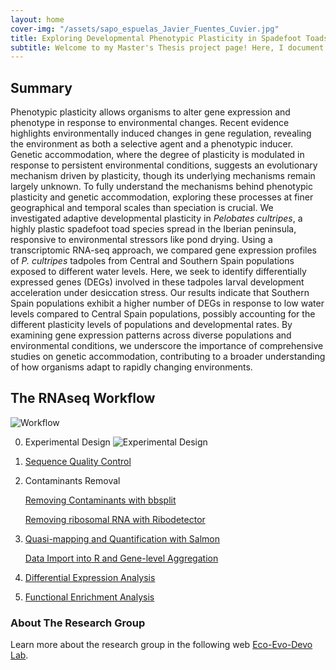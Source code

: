 ```yaml
---
layout: home
cover-img: "/assets/sapo_espuelas_Javier_Fuentes_Cuvier.jpg" 
title: Exploring Developmental Phenotypic Plasticity in Spadefoot Toads
subtitle: Welcome to my Master's Thesis project page! Here, I document my journey in exploring the developmental plasticity of Spadefoot Toads using RNA sequencing (RNAseq). This project aims to uncover the genetic underpinnings of how these amphibians adapt and evolve.
---
```


## Summary 
Phenotypic plasticity allows organisms to alter gene expression and phenotype in response to environmental changes. Recent evidence highlights environmentally induced changes in gene regulation, revealing the environment as both a selective agent and a phenotypic inducer. Genetic accommodation, where the degree of plasticity is modulated in response to persistent environmental conditions, suggests an evolutionary mechanism driven by plasticity, though its underlying mechanisms remain largely unknown. To fully understand the mechanisms behind phenotypic plasticity and genetic accommodation, exploring these processes at finer geographical and temporal scales than speciation is crucial. We investigated adaptive developmental plasticity in _Pelobates cultripes_, a highly plastic spadefoot toad species spread in the Iberian peninsula, responsive to environmental stressors like pond drying. Using a transcriptomic RNA-seq approach, we compared gene expression profiles of _P. cultripes_ tadpoles from Central and Southern Spain populations exposed to different water levels. Here, we seek to identify differentially expressed genes (DEGs) involved in these tadpoles larval development acceleration under desiccation stress. Our results indicate that Southern Spain populations exhibit a higher number of DEGs in response to low water levels compared to Central Spain populations, possibly accounting for the different plasticity levels of populations and developmental rates. By examining gene expression patterns across diverse populations and environmental conditions, we underscore the importance of comprehensive studies on genetic accommodation, contributing to a broader understanding of how organisms adapt to rapidly changing environments.


## The RNAseq Workflow

![Workflow](/assets/workflow.jpg)

0. Experimental Design
![Experimental Design](/assets/experimental_design.jpg) 
    
1. [Sequence Quality Control](/code_linux/fastqc.md)
  
2. Contaminants Removal
   
   [Removing Contaminants with bbsplit](/code_linux/Contaminants_Removal_bbsplit.md)
   
   [Removing ribosomal RNA with Ribodetector](/code_linux/ribodetector.md)

4. [Quasi-mapping and Quantification with Salmon](/code_linux/Salmon.md)

   [Data Import into R and Gene-level Aggregation](/code_linux/Tximport.md)

6. [Differential Expression Analysis](/DESeq2.Rmd)

7. [Functional Enrichment Analysis](/Enrichment.Rmd)

### About The Research Group
Learn more about the research group in the following web [Eco-Evo-Devo Lab](/https://www.eco-evo-devo.com/).



